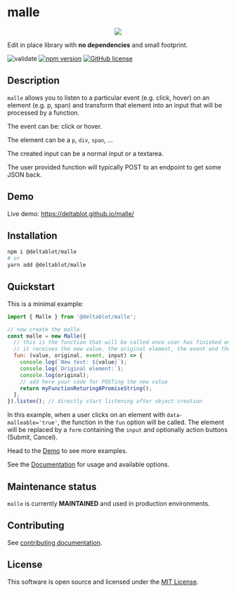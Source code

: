 # malle

<p align="center">
  <img src="https://i.imgur.com/nvWVtu2.png" />
</p>


Edit in place library with **no dependencies** and small footprint.

![validate](https://github.com/deltablot/malle/workflows/validate/badge.svg)
[![npm version](https://badge.fury.io/js/@deltablot%2Fmalle.svg)](https://badge.fury.io/js/@deltablot%2Fmalle)
[![GitHub license](https://img.shields.io/github/license/deltablot/malle.svg)](https://github.com/deltablot/malle/blob/master/LICENSE)

## Description

`malle` allows you to listen to a particular event (e.g. click, hover) on an element (e.g. p, span) and transform that element into an input that will be processed by a function.

The event can be: click or hover.

The element can be a `p`, `div`, `span`, ...

The created input can be a normal input or a textarea.

The user provided function will typically POST to an endpoint to get some JSON back.

## Demo

Live demo: https://deltablot.github.io/malle/

## Installation

~~~bash
npm i @deltablot/malle
# or
yarn add @deltablot/malle
~~~

## Quickstart

This is a minimal example:

~~~javascript
import { Malle } from '@deltablot/malle';

// now create the malle
const malle = new Malle({
  // this is the function that will be called once user has finished entering text (press Enter or click outside)
  // it receives the new value, the original element, the event and the input element
  fun: (value, original, event, input) => {
    console.log(`New text: ${value}`);
    console.log(`Original element:`);
    console.log(original);
    // add here your code for POSTing the new value
    return myFunctionReturingAPromiseString();
  },
}).listen(); // directly start listening after object creation
~~~

In this example, when a user clicks on an element with `data-malleable='true'`, the function in the `fun` option will be called. The element will be replaced by a `form` containing the `input` and optionally action buttons (Submit, Cancel).

Head to the [Demo](https://deltablot.github.io/malle/) to see more examples.

See the [Documentation](./DOCUMENTATION.md) for usage and available options.

## Maintenance status

`malle` is currently **MAINTAINED** and used in production environments.

## Contributing

See [contributing documentation](./CONTRIBUTING.md).

## License

This software is open source and licensed under the [MIT License](./LICENSE).
